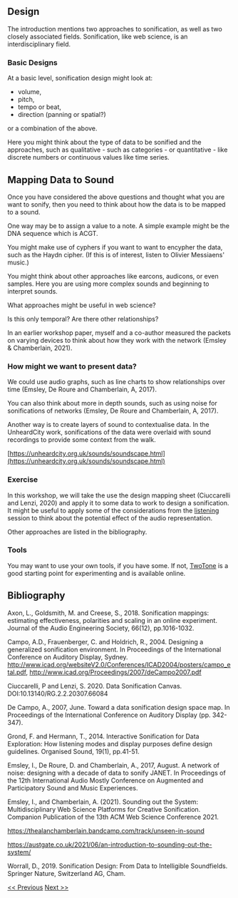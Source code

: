 ## Design

The introduction mentions two approaches to sonification, as well as two closely associated fields. Sonification, like web science, is an interdisciplinary field. 

### Basic Designs

At a basic level, sonification design might look at:

* volume, 
* pitch, 
* tempo or beat, 
* direction (panning or spatial?)

or a combination of the above. 

Here you might think about the type of data to be sonified and the approaches, such as qualitative - such as categories - or quantitative - like discrete numbers or continuous values like time series. 

## Mapping Data to Sound

Once you have considered the above questions and thought what you are want to sonify, then you need to think about how the data is to be mapped to a sound. 

One way may be to assign a value to a note. A simple example might be the DNA sequence which is ACGT. 

You might make use of cyphers if you want to want to encypher the data, such as the Haydn cipher. (If this is of interest, listen to Olivier Messiaens' music.)

You might think about other approaches like earcons, audicons, or even samples. Here you are using more complex sounds and beginning to interpret sounds.  

What approaches might be useful in web science? 

Is this only temporal? Are there other relationships?

In an earlier workshop paper, myself and a co-author measured the packets on varying devices to think about how they work with the network (Emsley & Chamberlain, 2021).

### How might we want to present data?

We could use audio graphs, such as line charts to show relationships over time (Emsley, De Roure and Chamberlain, A, 2017).

You can also think about more in depth sounds, such as using noise for sonifications of networks (Emsley, De Roure and Chamberlain, A, 2017). 

Another way is to create layers of sound to contextualise data. In the UnheardCity work, sonifications of the data were overlaid with sound recordings to provide some context from the walk.

[https://unheardcity.org.uk/sounds/soundscape.html](https://unheardcity.org.uk/sounds/soundscape.html)

### Exercise

In this workshop, we will take the use the design mapping sheet (Ciuccarelli and Lenzi, 2020) and apply it to some data to work to design a sonification. It might be useful to apply some of the considerations from the [listening](listening) session to think about the potential effect of the audio representation. 

Other approaches are listed in the bibliography.

### Tools

You may want to use your own tools, if you have some. If not, [TwoTone](https://twotone.io) is a good starting point for experimenting and is available online. 

## Bibliography

Axon, L., Goldsmith, M. and Creese, S., 2018. Sonification mappings: estimating effectiveness, polarities and scaling in an online experiment. Journal of the Audio Engineering Society, 66(12), pp.1016-1032.

Campo, A.D., Frauenberger, C. and Holdrich, R., 2004. Designing a generalized sonification environment. In Proceedings of the International Conference on Auditory Display, Sydney. http://www.icad.org/websiteV2.0/Conferences/ICAD2004/posters/campo_etal.pdf, http://www.icad.org/Proceedings/2007/deCampo2007.pdf

Ciuccarelli, P and Lenzi, S. 2020. Data Sonification Canvas. DOI:10.13140/RG.2.2.20307.66084

De Campo, A., 2007, June. Toward a data sonification design space map. In Proceedings of the International Conference on Auditory Display (pp. 342-347).

Grond, F. and Hermann, T., 2014. Interactive Sonification for Data Exploration: How listening modes and display purposes define design guidelines. Organised Sound, 19(1), pp.41-51.

Emsley, I., De Roure, D. and Chamberlain, A., 2017, August. A network of noise: designing with a decade of data to sonify JANET. In Proceedings of the 12th International Audio Mostly Conference on Augmented and Participatory Sound and Music Experiences.

Emsley, I., and Chamberlain, A. (2021). Sounding out the System: Multidisciplinary Web Science Platforms for Creative Sonification. Companion Publication of the 13th ACM Web Science Conference 2021.

https://thealanchamberlain.bandcamp.com/track/unseen-in-sound

https://austgate.co.uk/2021/06/an-introduction-to-sounding-out-the-system/

Worrall, D., 2019. Sonification Design: From Data to Intelligible Soundfields. Springer Nature, Switzerland AG, Cham.

[<< Previous](listening)  [Next >>](resources)